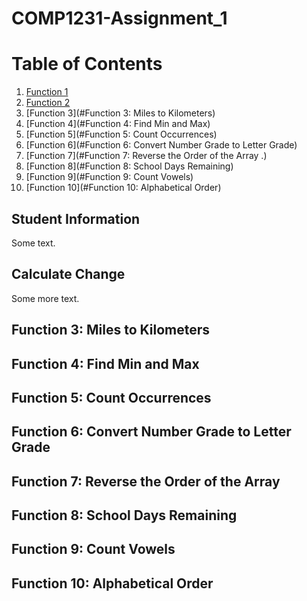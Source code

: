 # COMP1231-Assignment_1

# Table of Contents

1. [Function 1](#Student-Information)
2. [Function 2](#Calculate-Change)
1. [Function 3](#Function 3: Miles to Kilometers)
2. [Function 4](#Function 4: Find Min and Max)
1. [Function 5](#Function 5: Count Occurrences)
2. [Function 6](#Function 6: Convert Number Grade to Letter Grade)
1. [Function 7](#Function 7: Reverse the Order of the Array .)
2. [Function 8](#Function 8: School Days Remaining)
1. [Function 9](#Function 9: Count Vowels)
2. [Function 10](#Function 10: Alphabetical Order)
## Student Information
Some text.
## Calculate Change
Some more text. 
## Function 3: Miles to Kilometers

## Function 4: Find Min and Max

## Function 5: Count Occurrences

## Function 6: Convert Number Grade to Letter Grade

## Function 7: Reverse the Order of the Array

## Function 8: School Days Remaining

## Function 9: Count Vowels

## Function 10: Alphabetical Order
